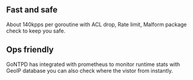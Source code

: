 ## Fast and safe
About 140kpps per goroutine with ACL drop, Rate limit, Malform package check to keep you safe.

## Ops friendly
GoNTPD has integrated with prometheus to monitor runtime stats with GeoIP database you can also check where the vistor from instantly.
